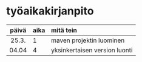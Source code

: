 
# työaikakirjanpito

| päivä | aika | mitä tein  |
| :----:|:-----| :-----|
| 25.3. | 1    | maven projektin luominen |
| 04.04 | 4    | yksinkertaisen version luonti |
